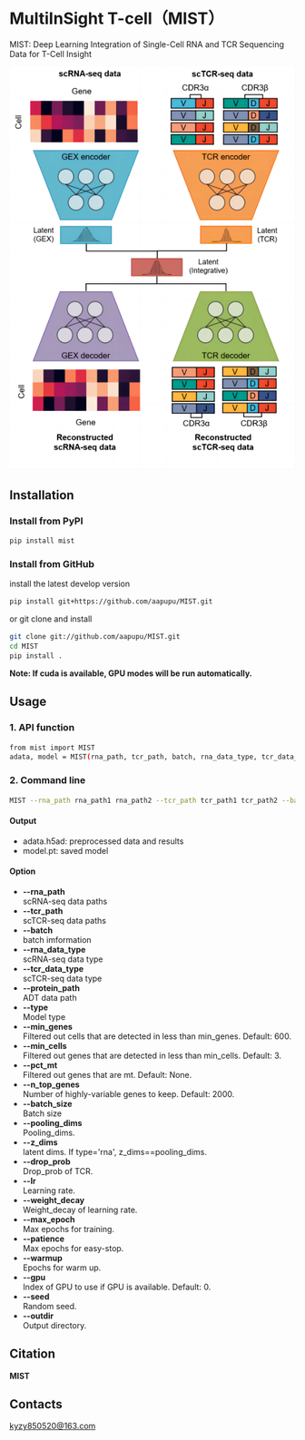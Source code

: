 # MultiInSight T-cell（MIST）
MIST: Deep Learning Integration of Single-Cell RNA and TCR Sequencing Data for T-Cell Insight

![image](https://github.com/aapupu/MIST/blob/main/docs/MIST.png)

Installation
-------
### Install from PyPI
```bash
pip install mist
```

### Install from GitHub
install the latest develop version
```bash
pip install git+https://github.com/aapupu/MIST.git
```
or git clone and install
```bash
git clone git://github.com/aapupu/MIST.git
cd MIST
pip install .
```

**Note: If cuda is available, GPU modes will be run automatically.**

Usage
-------
### 1. API function
```bash
from mist import MIST
adata, model = MIST(rna_path, tcr_path, batch, rna_data_type, tcr_data_type, type)
```

### 2. Command line
```bash
MIST --rna_path rna_path1 rna_path2 --tcr_path tcr_path1 tcr_path2 --batch batch1 batch1 --rna_data_type h5ad --tcr_data_type 10X --type multi
```

#### Output 
- adata.h5ad: preprocessed data and results
- model.pt: saved model

#### Option
- **--rna_path**<br />scRNA-seq data paths
- **--tcr_path**<br />scTCR-seq data paths
- **--batch**<br />batch imformation
- **--rna_data_type**<br />scRNA-seq data type
- **--tcr_data_type**<br />scTCR-seq data type
- **--protein_path**<br />ADT data path
- **--type**<br />Model type
- **--min_genes**<br />Filtered out cells that are detected in less than min_genes. Default: 600.
- **--min_cells**<br />Filtered out genes that are detected in less than min_cells. Default: 3.
- **--pct_mt**<br />Filtered out genes that are mt. Default: None.
- **--n_top_genes**<br />Number of highly-variable genes to keep. Default: 2000.
- **--batch_size**<br />Batch size
- **--pooling_dims**<br />Pooling_dims.
- **--z_dims**<br />latent dims. If type='rna', z_dims==pooling_dims.
- **--drop_prob**<br />Drop_prob of TCR.
- **--lr**<br />Learning rate.
- **--weight_decay**<br />Weight_decay of learning rate.
- **--max_epoch**<br />Max epochs for training. 
- **--patience**<br />Max epochs for easy-stop.
- **--warmup**<br />Epochs for warm up.
- **--gpu**<br />Index of GPU to use if GPU is available. Default: 0.
- **--seed**<br />Random seed.
- **--outdir**<br />Output directory.

Citation
-------
**MIST**

Contacts
-------
kyzy850520@163.com
